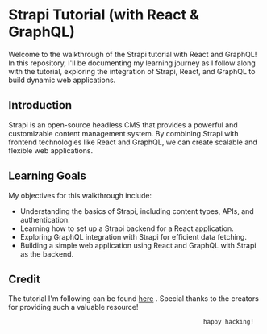 # Strapi Tutorial (with React & GraphQL)

Welcome to the walkthrough of the Strapi tutorial with React and GraphQL! In this repository, I'll be documenting my learning journey as I follow along with the tutorial, exploring the integration of Strapi, React, and GraphQL to build dynamic web applications.

## Introduction 

Strapi is an open-source headless CMS that provides a powerful and customizable content management system. By combining Strapi with frontend technologies like React and GraphQL, we can create scalable and flexible web applications.

## Learning Goals

My objectives for this walkthrough include:

- Understanding the basics of Strapi, including content types, APIs, and authentication.
- Learning how to set up a Strapi backend for a React application.
- Exploring GraphQL integration with Strapi for efficient data fetching.
- Building a simple web application using React and GraphQL with Strapi as the backend.

## Credit
The tutorial I'm following can be found [here](https://youtube.com/playlist?list=PL4cUxeGkcC9h6OY8_8Oq6JerWqsKdAPxn&si=HI3cLi8zhCv7w1t1) . Special thanks to the creators for providing such a valuable resource!

                                                          happy hacking!

